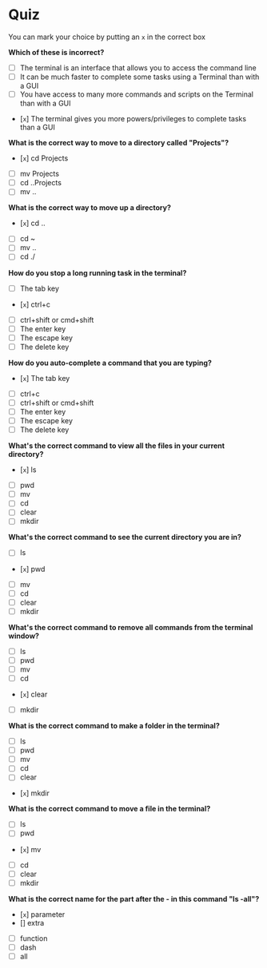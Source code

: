 # Quiz

You can mark your choice by putting an `x` in the correct box

**Which of these is incorrect?**

- [ ] The terminal is an interface that allows you to access the command line
- [ ] It can be much faster to complete some tasks using a Terminal than with a GUI
- [ ] You have access to many more commands and scripts on the Terminal than with a GUI
- [`x`] The terminal gives you more powers/privileges to complete tasks than a GUI

**What is the correct way to move to a directory called "Projects"?**

- [`x`] cd Projects
- [ ] mv Projects
- [ ] cd ..Projects
- [ ] mv ..

**What is the correct way to move up a directory?**

- [`x`] cd ..
- [ ] cd ~
- [ ] mv ..
- [ ] cd ./

**How do you stop a long running task in the terminal?**

- [ ] The tab key
- [`x`] ctrl+c
- [ ] ctrl+shift or cmd+shift
- [ ] The enter key
- [ ] The escape key
- [ ] The delete key

**How do you auto-complete a command that you are typing?**

- [`x`] The tab key
- [ ] ctrl+c
- [ ] ctrl+shift or cmd+shift
- [ ] The enter key
- [ ] The escape key
- [ ] The delete key

**What's the correct command to view all the files in your current directory?**

- [`x`] ls
- [ ] pwd
- [ ] mv
- [ ] cd
- [ ] clear
- [ ] mkdir

**What's the correct command to see the current directory you are in?**

- [ ] ls
- [`x`] pwd
- [ ] mv
- [ ] cd
- [ ] clear
- [ ] mkdir

**What's the correct command to remove all commands from the terminal window?**

- [ ] ls
- [ ] pwd
- [ ] mv
- [ ] cd
- [`x`] clear
- [ ] mkdir

**What is the correct command to make a folder in the terminal?**

- [ ] ls
- [ ] pwd
- [ ] mv
- [ ] cd
- [ ] clear
- [`x`] mkdir

**What is the correct command to move a file in the terminal?**

- [ ] ls
- [ ] pwd
- [`x`] mv
- [ ] cd
- [ ] clear
- [ ] mkdir

**What is the correct name for the part after the - in this command "ls -all"?**

- [`x`] parameter
- [] extra
- [ ] function
- [ ] dash
- [ ] all
